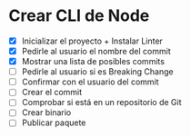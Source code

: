 # Crear CLI de Node

- [x] Inicializar el proyecto + Instalar Linter
- [x] Pedirle al usuario el nombre del commit
- [x] Mostrar una lista de posibles commits
- [ ] Pedirle al usuario si es Breaking Change
- [ ] Confirmar con el usuario del commit
- [ ] Crear el commit
- [ ] Comprobar si está en un repositorio de Git
- [ ] Crear binario
- [ ] Publicar paquete

